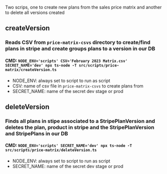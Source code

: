Two scrips, one to create new plans from the sales price matrix and another to delete all versions created

## createVersion
### Reads CSV from `price-matrix-csvs` directory to create/find plans in stripe and create groups plans to a version in our DB 

#### CMD: `NODE_ENV='scripts' CSV='February 2023 Matrix.csv' SECRET_NAME='dev' npx ts-node -T src/scripts/price-matrix/createVersion.ts`
- NODE_ENV: always set to script to run as script
- CSV: name of csv file in `price-matrix-csvs` to create plans from
- SECRET_NAME: name of the secret dev stage or prod


## deleteVersion
### Finds all plans in stipe associated to a StripePlanVersion and deletes the plan, product in stripe and the StripePlanVersion and StripePlans in our DB

#### CMD: `NODE_ENV='scripts' SECRET_NAME='dev' npx ts-node -T src/scripts/price-matrix/deleteVersion.ts`
- NODE_ENV: always set to script to run as script
- SECRET_NAME: name of the secret dev stage or prod

